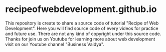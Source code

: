 # recipeofwebdevelopment.github.io
This repository is create to share a source code of tutorial "Recipe of Web Development". Here you will find source code of every videos for practice and future use. There are not any kind of copyright under this source code. Thanks for join us on Youtube for learning more about web development visit on our Youtube channel "Business Vaidya".
